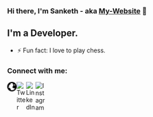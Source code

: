 ### Hi there, I'm Sanketh - aka [My-Website][website] 👋

## I'm a Developer.
- ⚡ Fun fact: I love to play chess.

### Connect with me:

[<img align="left" alt="https://sankethjain99.github.io/sanketh.github.io/" width="22px" src="https://raw.githubusercontent.com/iconic/open-iconic/master/svg/globe.svg" />][website]
[<img align="left" alt="Twitter" width="22px" src="https://cdn.jsdelivr.net/npm/simple-icons@v3/icons/twitter.svg" />][twitter]
[<img align="left" alt="LinkedIn" width="22px" src="https://cdn.jsdelivr.net/npm/simple-icons@v3/icons/linkedin.svg" />][linkedin]
[<img align="left" alt="Instagram" width="22px" src="https://cdn.jsdelivr.net/npm/simple-icons@v3/icons/instagram.svg" />][instagram]

<br />








[website]: https://sankethjain99.github.io/sanketh.github.io/
[twitter]: https://twitter.com/SankethSJain2
[instagram]: https://www.instagram.com/_sankethjain/
[linkedin]: https://www.linkedin.com/in/sanketh-jain-1aa6b614b/
